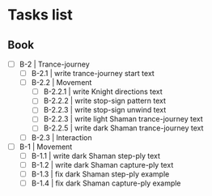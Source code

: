 # Tasks list

## Book

* [ ] B-2 | Trance-journey
  + [ ] B-2.1 | write trance-journey start text
  + [ ] B-2.2 | Movement
    - [ ] B-2.2.1 | write Knight directions text
    - [ ] B-2.2.2 | write stop-sign pattern text
    - [ ] B-2.2.3 | write stop-sign unwind text
    - [ ] B-2.2.3 | write light Shaman trance-journey text
    - [ ] B-2.2.5 | write dark Shaman trance-journey text
  + [ ] B-2.3 | Interaction

* [ ] B-1 | Movement
  - [ ] B-1.1 | write dark Shaman step-ply text
  - [ ] B-1.2 | write dark Shaman capture-ply text
  - [ ] B-1.3 | fix dark Shaman step-ply example
  - [ ] B-1.4 | fix dark Shaman capture-ply example
